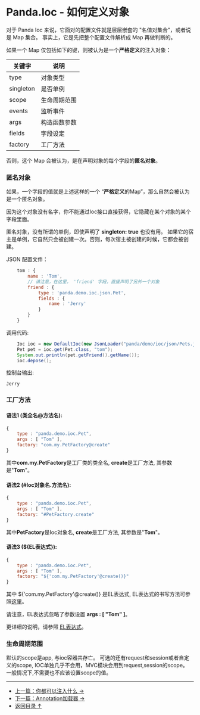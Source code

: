 Panda.Ioc - 如何定义对象
========================

对于 Panda Ioc 来说，它面对的配置文件就是层层嵌套的 "名值对集合"，或者说是 Map 集合。 
事实上，它是先把整个配置文件解析成 Map 再做判断的。

如果一个 Map 仅包括如下的键，则被认为是一个**严格定义**的注入对象：

 | 关键字 | 说明 |
 |-----------|------|
 | type      | 对象类型 |
 | singleton | 是否单例 |
 | scope     | 生命周期范围 |
 | events    | 监听事件 |
 | args      | 构造函数参数 |
 | fields    | 字段设定 |
 | factory   | 工厂方法 |

否则，这个 Map 会被认为，是在声明对象的每个字段的**匿名对象**。

### 匿名对象
如果，一个字段的值就是上述这样的一个 “**严格定义**的Map”，那么自然会被认为是一个匿名对象。

因为这个对象没有名字，你不能通过Ioc接口直接获得，它隐藏在某个对象的某个字段里面。

匿名对象，没有所谓的单例，即使声明了 **singleton: true** 也没有用。
如果它的宿主是单例，它自然只会被创建一次。否则，每次宿主被创建的时候，它都会被创建。

JSON 配置文件：
```JavaScript
	tom : {
		name : 'Tom',
		// 请注意，在这里， 'friend' 字段，直接声明了另外一个对象
		friend : {
			type : 'panda.demo.ioc.json.Pet',
			fields : {
				name : 'Jerry'
			}
		}
	}
```

调用代码:
```Java
	Ioc ioc = new DefaultIoc(new JsonLoader("panda/demo/ioc/json/Pets.json"));
	Pet pet = ioc.get(Pet.class, "tom");
	System.out.println(pet.getFriend().getName());
	ioc.depose();
```

控制台输出:

	Jerry


### 工厂方法
#### 语法1 (类全名@方法名):
```JavaScript
{
	type : "panda.demo.ioc.Pet",
	args : [ "Tom" ],
	factory: "com.my.PetFactory@create"
}
```
其中**com.my.PetFactory**是工厂类的类全名, **create**是工厂方法, 其参数是"**Tom**"。


#### 语法2 (#Ioc对象名.方法名):
```JavaScript
{
	type : "panda.demo.ioc.Pet",
	args : [ "Tom" ],
	factory: "#PetFactory.create"
}
```
其中**PetFactory**是Ioc对象名, **create**是工厂方法, 其参数是"**Tom**"。


#### 语法3 (${EL表达式}):
```JavaScript
{
	type : "panda.demo.ioc.Pet",
	args : [ "Tom" ],
	factory: "${'com.my.PetFactory'@create()}"
}
```
其中 ${'com.my.PetFactory'@create()} 是EL表达式, EL表达式的书写方法可参照[这里](inject_zh.md#el表达式)。

请注意，EL表达式忽略了参数设置 **args : [ "Tom" ]**。

更详细的说明，请参照 [EL表达式](../core/el_zh.md)。


### 生命周期范围
默认的scope是app, 与ioc容器共存亡。
可选的还有request和session或者自定义的scope, IOC单独几乎不会用，MVC模块会用到request,session的scope。
一般情况下,不需要也不应该设置scope的值。


---

 - [上一篇：你都可以注入什么 →](inject_zh.md)
 - [下一篇：Annotation加载器 →](annotation_zh.md)
 - [返回目录 ↑](ioc_zh.md#文档目录)

